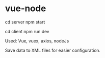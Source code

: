 # vue-node
cd server
npm start

cd client
npm run dev

Used:
Vue, vuex, axios, nodeJs

Save data to XML files for easier configuration.
